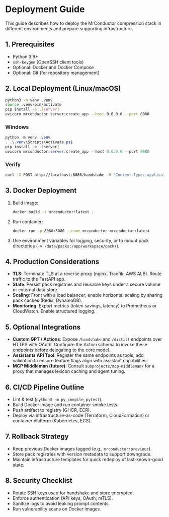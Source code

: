 # Deployment Guide

This guide describes how to deploy the MrConductor compression stack in different environments and prepare supporting infrastructure.

## 1. Prerequisites

- Python 3.9+
- `ssh-keygen` (OpenSSH client tools)
- Optional: Docker and Docker Compose
- Optional: Git (for repository management)

## 2. Local Deployment (Linux/macOS)

```bash
python3 -m venv .venv
source .venv/bin/activate
pip install -e .[server]
uvicorn mrconductor.server:create_app --host 0.0.0.0 --port 8080
```

### Windows

```powershell
python -m venv .venv
. .\.venv\Scripts\Activate.ps1
pip install -e .[server]
uvicorn mrconductor.server:create_app --host 0.0.0.0 --port 8080
```

### Verify

```bash
curl -X POST http://localhost:8080/handshake -H "Content-Type: application/json" -d '{"allow_reusable_keys": false}'
```

## 3. Docker Deployment

1. Build image:
   ```bash
   docker build -t mrconductor:latest .
   ```
2. Run container:
   ```bash
   docker run -p 8080:8080 --name mrconductor mrconductor:latest
   ```
3. Use environment variables for logging, security, or to mount pack directories (`-v /data/packs:/app/workspace/packs`).

## 4. Production Considerations

- **TLS**: Terminate TLS at a reverse proxy (nginx, Traefik, AWS ALB). Route traffic to the FastAPI app.
- **State**: Persist pack registries and reusable keys under a secure volume or external data store.
- **Scaling**: Front with a load balancer; enable horizontal scaling by sharing pack caches (Redis, DynamoDB).
- **Monitoring**: Export metrics (token savings, latency) to Prometheus or CloudWatch. Enable structured logging.

## 5. Optional Integrations

- **Custom GPT / Actions**: Expose `/handshake` and `/distill` endpoints over HTTPS with OAuth. Configure the Action schema to invoke these endpoints before delegating to the core model.
- **Assistants API Tool**: Register the same endpoints as tools; add validation to ensure feature flags align with assistant capabilities.
- **MCP Middleman (future)**: Consult `subprojects/mcp-middleman/` for a proxy that manages lexicon caching and agent tuning.

## 6. CI/CD Pipeline Outline

- Lint & test (`python3 -m py_compile`, `pytest`).
- Build Docker image and run container smoke tests.
- Push artifact to registry (GHCR, ECR).
- Deploy via infrastructure-as-code (Terraform, CloudFormation) or container platform (Kubernetes, ECS).

## 7. Rollback Strategy

- Keep previous Docker images tagged (e.g., `mrconductor:previous`).
- Store pack registries with version metadata to support downgrade.
- Maintain infrastructure templates for quick redeploy of last-known-good state.

## 8. Security Checklist

- Rotate SSH keys used for handshake and store encrypted.
- Enforce authentication (API keys, OAuth, mTLS).
- Sanitize logs to avoid leaking prompt contents.
- Run vulnerability scans on Docker images.
